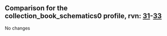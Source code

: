 ## Comparison for the collection_book_schematics0 profile, rvn: [31](https://github.com/PRO100KatYT/FortniteProfileRevisions/tree/main/profiles/collection_book_schematics0/31%20collection_book_schematics0.json)-[33](https://github.com/PRO100KatYT/FortniteProfileRevisions/tree/main/profiles/collection_book_schematics0/33%20collection_book_schematics0.json)

No changes
